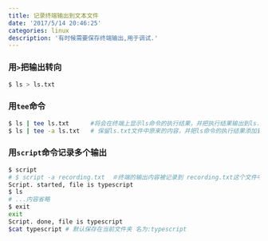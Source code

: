 ```yaml
---
title: 记录终端输出到文本文件
date: '2017/5/14 20:46:25'
categories: linux
description: '有时候需要保存终端输出,用于调试.'
---
```


### 用`>`把输出转向

```bash
$ ls > ls.txt
```

### 用`tee`命令

```bash
$ ls | tee ls.txt      #将会在终端上显示ls命令的执行结果，并把执行结果输出到ls.txt 文件中
$ ls | tee -a ls.txt   # 保留ls.txt文件中原来的内容，并把ls命令的执行结果添加到ls.txt文件的后面
```

### 用`script`命令记录多个输出

```bash
$ script
# $ script -a recording.txt  ＃终端的输出内容被记录到 recording.txt这个文件中
Script. started, file is typescript
$ ls
# ...内容省略
$ exit
exit
Script. done, file is typescript
$cat typescript # 默认保存在当前文件夹 名为:typescript
```

